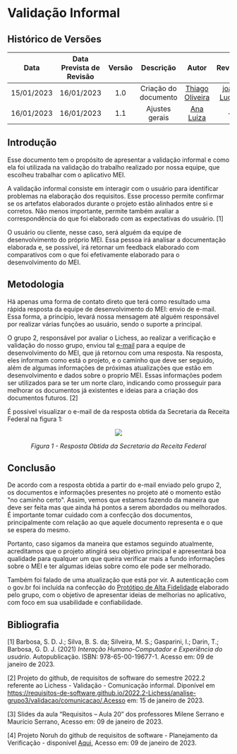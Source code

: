 # Validação Informal
## <a>Histórico de Versões</a>
|    Data    | Data Prevista de Revisão | Versão |      Descrição       |                     Autor                      |                  Revisor                   |
| :--------: | :----------------------: | :----: | :------------------: | :--------------------------------------------: | :----------------------------------------: |
| 15/01/2023 |        16/01/2023        |  1.0   | Criação do documento | [Thiago Oliveira](https://github.com/Thiab394) | [joão Lucas](https://github.com/HacKairos) |
| 16/01/2023 | 16/01/2023 | 1.1 | Ajustes gerais | [Ana Luiza](https://github.com/AnHoff) | - |

## <a>Introdução</a>
Esse documento tem o propósito de apresentar a validação informal e como ela foi utilizada na validação do trabalho realizado por nossa equipe, que escolheu trabalhar com o aplicativo MEI.

A validação informal consiste em interagir com o usuário para identificar problemas na elaboração dos requisitos. Esse processo permite confirmar se os artefatos elaborados durante o projeto estão alinhados entre si e corretos. Não menos importante, permite também avaliar a correspondência do que foi elaborado com as expectativas do usuário. [1]

O usuário ou cliente, nesse caso, será alguém da equipe de desenvolvimento do próprio MEI. Essa pessoa irá analisar a documentação elaborada e, se possível, irá retornar um feedback elaborado com comparativos com o que foi efetivamente elaborado para o desenvolvimento do MEI.

## <a>Metodologia</a>
Há apenas uma forma de contato direto que terá como resultado uma rápida resposta da equipe de desenvolvimento do MEI: envio de e-mail. Essa forma, a princípio, levará nossa mensagem até alguém responsável por realizar várias funções ao usuário, sendo o suporte a principal. 

O grupo 2, responsável por avaliar o Lichess, ao realizar a verificação e validação do nosso grupo, enviou tal [e-mail](https://requisitos-de-software.github.io/2022.2-Lichess/analise-grupo3/validacao/comunicacao/) para a equipe de desenvolvimento do MEI, que já retornou com uma resposta. Na resposta, eles informam como está o projeto, e o caminho que deve ser seguido, além de algumas informações de próximas atualizações que estão em desenvolvimento e dados sobre o proprio MEI. Essas informações podem ser utilizados para se ter um norte claro, indicando como prosseguir para melhorar os documentos já existentes e ideias para a criação dos documentos futuros. [2]

É possível visualizar o e-mail de da resposta obtida da Secretaria da Receita Federal na figura 1:

<center>

<img src="../../../../assets/Analise/resposta_MEI.png">

*Figura 1 - Resposta Obtida da Secretaria da Receita Federal*

</center>

## <a>Conclusão</a>
De acordo com a resposta obtida a partir do e-mail enviado pelo grupo 2, os documentos e informações presentes no projeto até o momento estão "no caminho certo". Assim, vemos que estamos fazendo da maneira que deve ser feita mas que ainda há pontos a serem abordados ou melhorados. É importante tomar cuidado com a confecção dos documentos, principalmente
com relação ao que aquele documento representa e o que se espera do mesmo.

Portanto, caso sigamos da maneira que estamos seguindo atualmente, acreditamos que o projeto atingirá seu objetivo principal e apresentará boa qualidade para qualquer um que queira verificar mais a fundo informações sobre o MEI e ter algumas ideias sobre como ele pode ser melhorado.

Também foi falado de uma atualização que está por vir. A autenticação com o gov.br foi incluída na confecção do [Protótipo de Alta Fidelidade](./protAlta.md) elaborado pelo grupo, com o objetivo de apresentar ideias de melhorias no aplicativo, com foco em sua usabilidade e confiabilidade.

## <a>Bibliografia</a>

[1] Barbosa, S. D. J.; Silva, B. S. da; Silveira, M. S.; Gasparini, I.; Darin, T.; Barbosa, G. D. J. (2021) _Interação Humano-Computador e Experiência do usuário_. Autopublicação. ISBN: 978-65-00-19677-1. Acesso em: 09 de janeiro de 2023.

[2] Projeto do github, de requisitos de software do semestre 2022.2 referente ao Lichess - Validação - Comunicação informal. Diponível em https://requisitos-de-software.github.io/2022.2-Lichess/analise-grupo3/validacao/comunicacao/.Acesso em: 15 de janeiro de 2023.

[3] Slides da aula “Requisitos – Aula 20” dos professores Milene Serrano e Maurício Serrano, Acesso em: 09 de janeiro de 2023.

[4] Projeto Noruh do github de requisitos de software - Planejamento da Verificação - disponível [Aqui](https://requisitos-de-software.github.io/2022.1-Noruh/analise/verificacao/planejamento/), Acesso em: 09 de janeiro de 2023.